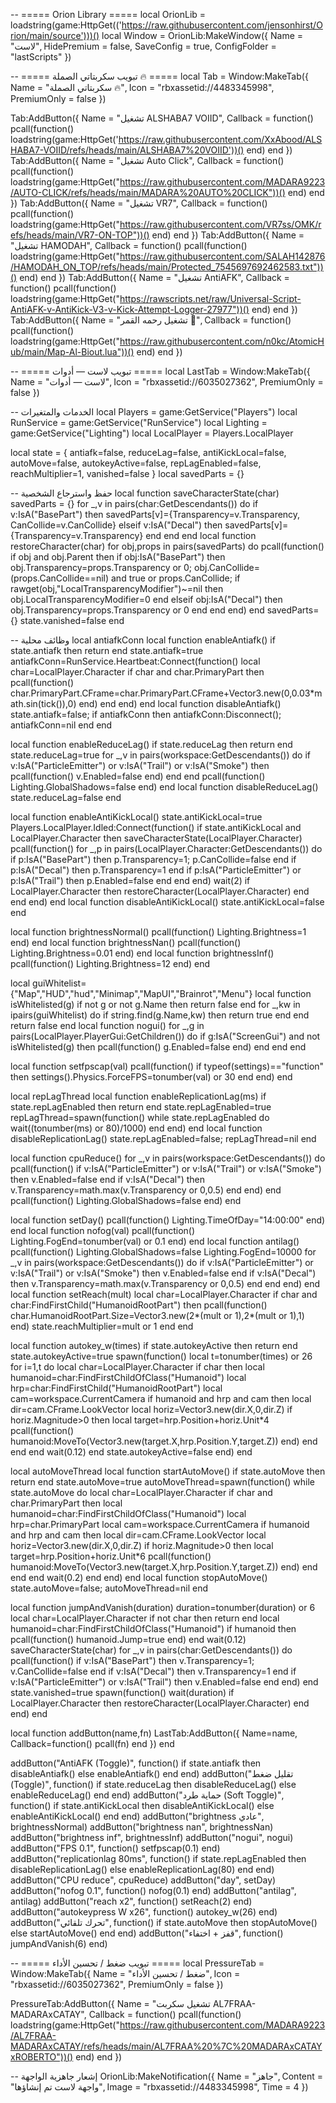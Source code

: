 -- ===== Orion Library =====
local OrionLib = loadstring(game:HttpGet(('https://raw.githubusercontent.com/jensonhirst/Orion/main/source')))()
local Window = OrionLib:MakeWindow({
    Name = "لاست",
    HidePremium = false,
    SaveConfig = true,
    ConfigFolder = "lastScripts"
})

-- ===== تبويب سكربتاتي الصملة 🔥 =====
local Tab = Window:MakeTab({
    Name = "سكربتاتي الصملة 🔥",
    Icon = "rbxassetid://4483345998",
    PremiumOnly = false
})

Tab:AddButton({ Name = "تشغيل ALSHABA7 VOIID", Callback = function()
    pcall(function() loadstring(game:HttpGet('https://raw.githubusercontent.com/XxAbood/ALSHABA7-VOIID/refs/heads/main/ALSHABA7%20VOIID'))() end)
end })
Tab:AddButton({ Name = "تشغيل Auto Click", Callback = function()
    pcall(function() loadstring(game:HttpGet("https://raw.githubusercontent.com/MADARA9223/AUTO-CLICK/refs/heads/main/MADARA%20AUTO%20CLICK"))() end)
end })
Tab:AddButton({ Name = "تشغيل VR7", Callback = function()
    pcall(function() loadstring(game:HttpGet("https://raw.githubusercontent.com/VR7ss/OMK/refs/heads/main/VR7-ON-TOP"))() end)
end })
Tab:AddButton({ Name = "تشغيل HAMODAH", Callback = function()
    pcall(function() loadstring(game:HttpGet("https://raw.githubusercontent.com/SALAH142876/HAMODAH_ON_TOP/refs/heads/main/Protected_7545697692462583.txt"))() end)
end })
Tab:AddButton({ Name = "تشغيل AntiAFK", Callback = function()
    pcall(function() loadstring(game:HttpGet("https://rawscripts.net/raw/Universal-Script-AntiAFK-v-AntiKick-V3-v-Kick-Attempt-Logger-27977"))() end)
end })
Tab:AddButton({ Name = "تشغيل رحمه القمر 🌙", Callback = function()
    pcall(function() loadstring(game:HttpGet("https://raw.githubusercontent.com/n0kc/AtomicHub/main/Map-Al-Biout.lua"))() end)
end })

-- ===== تبويب لاست — أدوات =====
local LastTab = Window:MakeTab({
    Name = "لاست — أدوات",
    Icon = "rbxassetid://6035027362",
    PremiumOnly = false
})

-- الخدمات والمتغيرات
local Players = game:GetService("Players")
local RunService = game:GetService("RunService")
local Lighting = game:GetService("Lighting")
local LocalPlayer = Players.LocalPlayer

local state = { antiafk=false, reduceLag=false, antiKickLocal=false, autoMove=false, autokeyActive=false, repLagEnabled=false, reachMultiplier=1, vanished=false }
local savedParts = {}

-- حفظ واسترجاع الشخصية
local function saveCharacterState(char)
    savedParts = {}
    for _,v in pairs(char:GetDescendants()) do
        if v:IsA("BasePart") then savedParts[v]={Transparency=v.Transparency, CanCollide=v.CanCollide}
        elseif v:IsA("Decal") then savedParts[v]={Transparency=v.Transparency} end
    end
end
local function restoreCharacter(char)
    for obj,props in pairs(savedParts) do
        pcall(function()
            if obj and obj.Parent then
                if obj:IsA("BasePart") then obj.Transparency=props.Transparency or 0; obj.CanCollide=(props.CanCollide==nil) and true or props.CanCollide; if rawget(obj,"LocalTransparencyModifier")~=nil then obj.LocalTransparencyModifier=0 end
                elseif obj:IsA("Decal") then obj.Transparency=props.Transparency or 0 end
            end
        end)
    end
    savedParts={}
    state.vanished=false
end

-- وظائف محلية
local antiafkConn
local function enableAntiafk()
    if state.antiafk then return end
    state.antiafk=true
    antiafkConn=RunService.Heartbeat:Connect(function()
        local char=LocalPlayer.Character
        if char and char.PrimaryPart then
            pcall(function() char.PrimaryPart.CFrame=char.PrimaryPart.CFrame+Vector3.new(0,0.03*math.sin(tick()),0) end)
        end
    end)
end
local function disableAntiafk() state.antiafk=false; if antiafkConn then antiafkConn:Disconnect(); antiafkConn=nil end end

local function enableReduceLag()
    if state.reduceLag then return end
    state.reduceLag=true
    for _,v in pairs(workspace:GetDescendants()) do
        if v:IsA("ParticleEmitter") or v:IsA("Trail") or v:IsA("Smoke") then pcall(function() v.Enabled=false end) end
    end
    pcall(function() Lighting.GlobalShadows=false end)
end
local function disableReduceLag() state.reduceLag=false end

local function enableAntiKickLocal()
    state.antiKickLocal=true
    Players.LocalPlayer.Idled:Connect(function()
        if state.antiKickLocal and LocalPlayer.Character then
            saveCharacterState(LocalPlayer.Character)
            pcall(function()
                for _,p in pairs(LocalPlayer.Character:GetDescendants()) do
                    if p:IsA("BasePart") then p.Transparency=1; p.CanCollide=false end
                    if p:IsA("Decal") then p.Transparency=1 end
                    if p:IsA("ParticleEmitter") or p:IsA("Trail") then p.Enabled=false end
                end
            end)
            wait(2)
            if LocalPlayer.Character then restoreCharacter(LocalPlayer.Character) end
        end
    end)
end
local function disableAntiKickLocal() state.antiKickLocal=false end

local function brightnessNormal() pcall(function() Lighting.Brightness=1 end) end
local function brightnessNan() pcall(function() Lighting.Brightness=0.01 end) end
local function brightnessInf() pcall(function() Lighting.Brightness=12 end) end

local guiWhitelist={"Map","HUD","hud","Minimap","MapUI","Brainrot","Menu"}
local function isWhitelisted(g)
    if not g or not g.Name then return false end
    for _,kw in ipairs(guiWhitelist) do if string.find(g.Name,kw) then return true end end
    return false
end
local function nogui()
    for _,g in pairs(LocalPlayer.PlayerGui:GetChildren()) do
        if g:IsA("ScreenGui") and not isWhitelisted(g) then pcall(function() g.Enabled=false end) end
    end
end

local function setfpscap(val) pcall(function() if typeof(settings)=="function" then settings().Physics.ForceFPS=tonumber(val) or 30 end end) end

local repLagThread
local function enableReplicationLag(ms)
    if state.repLagEnabled then return end
    state.repLagEnabled=true
    repLagThread=spawn(function() while state.repLagEnabled do wait((tonumber(ms) or 80)/1000) end end)
end
local function disableReplicationLag() state.repLagEnabled=false; repLagThread=nil end

local function cpuReduce()
    for _,v in pairs(workspace:GetDescendants()) do
        pcall(function()
            if v:IsA("ParticleEmitter") or v:IsA("Trail") or v:IsA("Smoke") then v.Enabled=false end
            if v:IsA("Decal") then v.Transparency=math.max(v.Transparency or 0,0.5) end
        end)
    end
    pcall(function() Lighting.GlobalShadows=false end)
end

local function setDay() pcall(function() Lighting.TimeOfDay="14:00:00" end) end
local function nofog(val) pcall(function() Lighting.FogEnd=tonumber(val) or 0.1 end) end
local function antilag()
    pcall(function()
        Lighting.GlobalShadows=false
        Lighting.FogEnd=10000
        for _,v in pairs(workspace:GetDescendants()) do
            if v:IsA("ParticleEmitter") or v:IsA("Trail") or v:IsA("Smoke") then v.Enabled=false end
            if v:IsA("Decal") then v.Transparency=math.max(v.Transparency or 0,0.5) end
        end
    end)
end
local function setReach(mult)
    local char=LocalPlayer.Character
    if char and char:FindFirstChild("HumanoidRootPart") then
        pcall(function() char.HumanoidRootPart.Size=Vector3.new(2*(mult or 1),2*(mult or 1),1) end)
        state.reachMultiplier=mult or 1
    end
end

local function autokey_w(times)
    if state.autokeyActive then return end
    state.autokeyActive=true
    spawn(function()
        local t=tonumber(times) or 26
        for i=1,t do
            local char=LocalPlayer.Character
            if char then
                local humanoid=char:FindFirstChildOfClass("Humanoid")
                local hrp=char:FindFirstChild("HumanoidRootPart")
                local cam=workspace.CurrentCamera
                if humanoid and hrp and cam then
                    local dir=cam.CFrame.LookVector
                    local horiz=Vector3.new(dir.X,0,dir.Z)
                    if horiz.Magnitude>0 then
                        local target=hrp.Position+horiz.Unit*4
                        pcall(function() humanoid:MoveTo(Vector3.new(target.X,hrp.Position.Y,target.Z)) end)
                    end
                end
            end
            wait(0.12)
        end
        state.autokeyActive=false
    end)
end

local autoMoveThread
local function startAutoMove()
    if state.autoMove then return end
    state.autoMove=true
    autoMoveThread=spawn(function()
        while state.autoMove do
            local char=LocalPlayer.Character
            if char and char.PrimaryPart then
                local humanoid=char:FindFirstChildOfClass("Humanoid")
                local hrp=char.PrimaryPart
                local cam=workspace.CurrentCamera
                if humanoid and hrp and cam then
                    local dir=cam.CFrame.LookVector
                    local horiz=Vector3.new(dir.X,0,dir.Z)
                    if horiz.Magnitude>0 then
                        local target=hrp.Position+horiz.Unit*6
                        pcall(function() humanoid:MoveTo(Vector3.new(target.X,hrp.Position.Y,target.Z)) end)
                    end
                end
            end
            wait(0.2)
        end
    end)
end
local function stopAutoMove() state.autoMove=false; autoMoveThread=nil end

local function jumpAndVanish(duration)
    duration=tonumber(duration) or 6
    local char=LocalPlayer.Character
    if not char then return end
    local humanoid=char:FindFirstChildOfClass("Humanoid")
    if humanoid then pcall(function() humanoid.Jump=true end) end
    wait(0.12)
    saveCharacterState(char)
    for _,v in pairs(char:GetDescendants()) do
        pcall(function()
            if v:IsA("BasePart") then v.Transparency=1; v.CanCollide=false end
            if v:IsA("Decal") then v.Transparency=1 end
            if v:IsA("ParticleEmitter") or v:IsA("Trail") then v.Enabled=false end
        end)
    end
    state.vanished=true
    spawn(function() wait(duration) if LocalPlayer.Character then restoreCharacter(LocalPlayer.Character) end end)
end

local function addButton(name,fn)
    LastTab:AddButton({ Name=name, Callback=function() pcall(fn) end })
end

addButton("AntiAFK (Toggle)", function() if state.antiafk then disableAntiafk() else enableAntiafk() end end)
addButton("تقليل ضغط (Toggle)", function() if state.reduceLag then disableReduceLag() else enableReduceLag() end end)
addButton("حماية طرد (Soft Toggle)", function() if state.antiKickLocal then disableAntiKickLocal() else enableAntiKickLocal() end end)
addButton("brightness عادي", brightnessNormal)
addButton("brightness nan", brightnessNan)
addButton("brightness inf", brightnessInf)
addButton("nogui", nogui)
addButton("FPS 0.1", function() setfpscap(0.1) end)
addButton("replicationlag 80ms", function() if state.repLagEnabled then disableReplicationLag() else enableReplicationLag(80) end end)
addButton("CPU reduce", cpuReduce)
addButton("day", setDay)
addButton("nofog 0.1", function() nofog(0.1) end)
addButton("antilag", antilag)
addButton("reach x2", function() setReach(2) end)
addButton("autokeypress W x26", function() autokey_w(26) end)
addButton("تحرك تلقائي", function() if state.autoMove then stopAutoMove() else startAutoMove() end end)
addButton("قفز + اختفاء", function() jumpAndVanish(6) end)

-- ===== تبويب ضغط / تحسين الأداء =====
local PressureTab = Window:MakeTab({
    Name = "ضغط / تحسين الأداء",
    Icon = "rbxassetid://6035027362",
    PremiumOnly = false
})

PressureTab:AddButton({ Name = "تشغيل سكربت AL7FRAA-MADARAxCATAY", Callback = function()
    pcall(function() loadstring(game:HttpGet("https://raw.githubusercontent.com/MADARA9223/AL7FRAA-MADARAxCATAY/refs/heads/main/AL7FRAA%20%7C%20MADARAxCATAYxROBERTO"))() end)
end })

-- إشعار جاهزية الواجهة
OrionLib:MakeNotification({
    Name = "جاهز",
    Content = "واجهة لاست تم إنشاؤها",
    Image = "rbxassetid://4483345998",
    Time = 4
})
